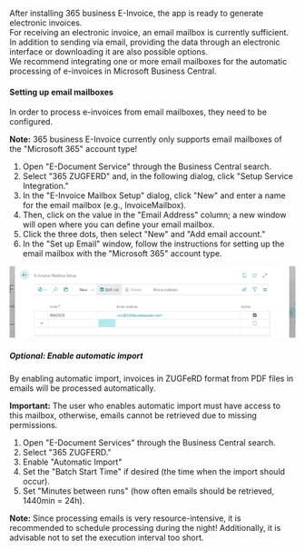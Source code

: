 After installing 365 business E-Invoice, the app is ready to generate electronic invoices.  
For receiving an electronic invoice, an email mailbox is currently sufficient. In addition to sending via email, providing the data through an electronic interface or downloading it are also possible options.  
We recommend integrating one or more email mailboxes for the automatic processing of e-invoices in Microsoft Business Central.

#### Setting up email mailboxes

In order to process e-invoices from email mailboxes, they need to be configured.

<div class="alert alert-info">
    <i class="fa-solid fa-lightbulb"></i> <strong>Note:</strong> 365 business E-Invoice currently only supports email mailboxes of the "Microsoft 365" account type!
</div>

1. Open "E-Document Service" through the Business Central search.  
2. Select "365 ZUGFERD" and, in the following dialog, click "Setup Service Integration."  
3. In the "E-Invoice Mailbox Setup" dialog, click "New" and enter a name for the email mailbox (e.g., InvoiceMailbox).  
4. Then, click on the value in the "Email Address" column; a new window will open where you can define your email mailbox.  
5. Click the three dots, then select "New" and "Add email account."  
6. In the "Set up Email" window, follow the instructions for setting up the email mailbox with the "Microsoft 365" account type.

![365 business E-Invoice Mailbox](/assets/images/365-business-e-invoice/mailbox_en.png)

##### Optional: Enable automatic import

By enabling automatic import, invoices in ZUGFeRD format from PDF files in emails will be processed automatically.

<div class="alert alert-notice">
    <i class="fa-solid fa-notes"></i> <strong>Important:</strong> The user who enables automatic import must have access to this mailbox, otherwise, emails cannot be retrieved due to missing permissions.
</div>

1. Open "E-Document Services" through the Business Central search.  
2. Select "365 ZUGFERD."  
3. Enable "Automatic Import"  
4. Set the "Batch Start Time" if desired (the time when the import should occur).  
5. Set "Minutes between runs" (how often emails should be retrieved, 1440min = 24h).

<div class="alert alert-info">
    <i class="fa-solid fa-lightbulb"></i> <strong>Note:</strong> Since processing emails is very resource-intensive, it is recommended to schedule processing during the night! Additionally, it is advisable not to set the execution interval too short.
</div>
